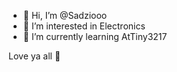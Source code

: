 - 👋 Hi, I’m @Sadziooo
- 👀 I’m interested in Electronics
- 🌱 I’m currently learning AtTiny3217

Love ya all 💜
